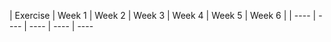 | Exercise | Week 1 | Week 2 | Week 3 | Week 4 | Week 5 | Week 6 |
| ---- | ---- | ---- | ---- | ----